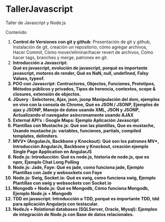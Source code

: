 TallerJavascript
================

Taller de Javascript y Node.js

Contenido

1.  <strong>Control de Versiones con git y github</strong>: 
Presentación de git y github, Instalación de git, creación un repositorio, cómo agregar archivos, Hacer Commit, Cómo mover/eliminar/hacer revert de archivos, Cómo hacer tags, branches y merge, patrones en git.
2.  <strong><strong>Introducción a Javascript</strong>:  
Qué es javascript, evolución de javascript, porqué es importante javascript, motores de render, Qué es NaN, null, undefined, Falsy Values, typeof.
3.  <strong>POO con Javascript</strong>: 
Contructores, Objectos, Funciones, Prototipos, Métodos públicos y privados, Tipos de herencia, contextos, scope & closures, extensión de objectos.
4.  <strong>JQuery : Selectores, Ajax, json, jsonp
Manipulación del dom, ejemplos en vivo con la consola de Chrome, Qué es JSON / JSONP, Ejemplos de ajax y JSONP, Manejo de datos usando XML, JSON y JSONP, Actualizando el navegador asíncronamente usando AJAX
5. <strong>External API’s : Google Maps</strong>: 
Ejemplo Aplicación Javascript
6.  <strong>Plantillas con Mustache.js</strong>: 
Qué son las plantillas, Que es mustache, Usando mustache.js: variables, funciones, partials, compiled templates, delimiters.
7.  <strong>MVV* (AngularJs, Backbone y Knockout)</strong>: 
Qué son los patrones MV*, Introducción AngularJs, Backbone y Knockout, creación ejemplo Single Page Application en AngularJS
8.  <strong>Node.js: Introducción</strong>: 
Qué es node.js, historia de node.js, que es npm, Ejemplo Chat Long Polling
9.  <strong>Node.js: Jade, Faye</strong>: 
Qué es jade, como funciona jade, Ejemplo Plantillas con Jade y websockets con Faye
10.  <strong>Node.js: Swig, Socket.io</strong>: 
Qué es swig, como funciona swig, Ejemplo Plantillas con swig y websockets con Socket.io
11. <strong>Mongodb + Node.js</strong>: 
Qué es Mongodb, Cómo funciona Mongodb, Ejemplo Node.js + Mongodb
12. <strong>TDD en javascript</strong>: 
Introducción a TDD, porqué es importante TDD, tdd para aplicación Angularjs con testacular.
13. <strong>NodeJs + Relational databases (SQLServer, Oracle, Mysql)</strong>: 
Ejemplos de integración de Node.js con Base de datos relacionales.